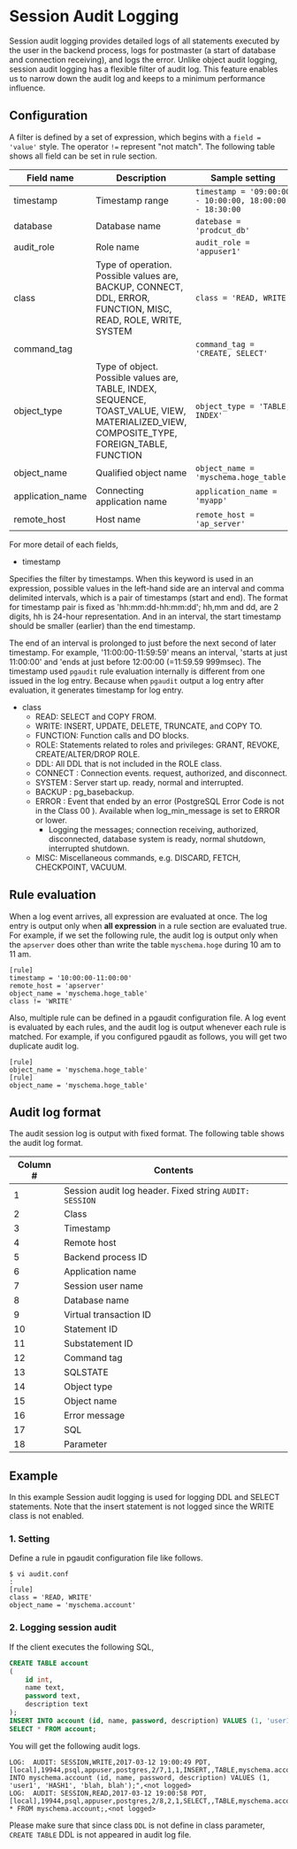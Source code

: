 # Session Audit Logging
Session audit logging provides detailed logs of all statements executed by the user in the backend process, logs for postmaster (a start of database and connection receiving), and logs the error. Unlike object audit logging, session audit logging has a flexible filter of audit log. This feature enables us to narrow down the audit log and keeps to a minimum performance influence.

## Configuration
A filter is defined by a set of expression, which begins with a `field = 'value'` style. The operator `!=` represent "not match". The following table shows all field can be set in rule section.

|Field name|Description|Sample setting|
|----------|-----------|---------------|
|timestamp|Timestamp range|`timestamp = '09:00:00 - 10:00:00, 18:00:00 - 18:30:00`|
|database|Database name|`datebase = 'prodcut_db'`|
|audit_role|Role name| `audit_role = 'appuser1'`|
|class|Type of operation. Possible values are, <br> BACKUP, CONNECT, DDL, ERROR, FUNCTION, MISC, READ, ROLE, WRITE, SYSTEM|`class = 'READ, WRITE'`|
|command_tag||`command_tag = 'CREATE, SELECT'`|
|object_type|Type of object. Possible values are,<br> TABLE, INDEX, SEQUENCE, TOAST_VALUE, VIEW, MATERIALIZED_VIEW, COMPOSITE_TYPE, FOREIGN_TABLE, FUNCTION|`object_type = 'TABLE, INDEX'`|
|object_name|Qualified object name|`object_name = 'myschema.hoge_table'`|
|application_name|Connecting application name|`application_name = 'myapp'`|
|remote_host|Host name|`remote_host = 'ap_server'`|

For more detail of each fields,

* timestamp

Specifies the filter by timestamps. When this keyword is used in an expression, possible values in the left-hand side are an interval and comma delimited intervals, which is a pair of timestamps (start and end). The format for timestamp pair is fixed as 'hh:mm:dd-hh:mm:dd';
 hh,mm and dd, are 2 digits, hh is 24-hour representation. And in an interval, the start timestamp should be smaller (earlier) than the end timestamp.

The end of an interval is prolonged to just before the next second of later timestamp. For example, '11:00:00-11:59:59' means an interval, 'starts at just 11:00:00' and 'ends at just before 12:00:00 (=11:59.59 999msec).
The timestamp used `pgaudit` rule evaluation internally is different from one issued in the log entry. Because when `pgaudit` output a log entry after evaluation, it generates timestamp for log entry.

* class
  * READ: SELECT and COPY FROM.
  * WRITE: INSERT, UPDATE, DELETE, TRUNCATE, and COPY TO.
  * FUNCTION: Function calls and DO blocks.
  * ROLE: Statements related to roles and privileges: GRANT, REVOKE, CREATE/ALTER/DROP ROLE.
  * DDL: All DDL that is not included in the ROLE class.
  * CONNECT : Connection events. request, authorized, and disconnect.
  * SYSTEM : Server start up. ready, normal and interrupted.
  * BACKUP : pg_basebackup.
  * ERROR : Event that ended by an error (PostgreSQL Error Code is not in the Class 00 ). Available when log_min_message is set to ERROR or lower.
      *  Logging the messages; connection receiving, authorized, disconnected, database system is ready, normal shutdown, interrupted shutdown.
  * MISC: Miscellaneous commands, e.g. DISCARD, FETCH, CHECKPOINT, VACUUM.

## Rule evaluation
When a log event arrives, all expression are evaluated at once. The log entry is output only when **all expression** in a rule section are evaluated true. For example, if we set the following rule, the audit log is output only when the `apserver` does other than write the table `myschema.hoge` during 10 am to 11 am.
```
[rule]
timestamp = '10:00:00-11:00:00'
remote_host = 'apserver'
object_name = 'myschema.hoge_table'
class != 'WRITE'
```

Also, multiple rule can be defined in a pgaudit configuration file. A log event is evaluated by each rules, and the audit log is output whenever each rule is matched. For example, if you configured pgaudit as follows, you will get two duplicate audit log.
```
[rule]
object_name = 'myschema.hoge_table'
[rule]
object_name = 'myschema.hoge_table'
```

## Audit log format
The audit session log is output with fixed format. The following table shows the audit log format.

|Column #|Contents|
|----|--------|
|1|Session audit log header. Fixed string `AUDIT: SESSION`|
|2|Class|
|3|Timestamp|
|4|Remote host|
|5|Backend process ID|
|6|Application name|
|7|Session user name|
|8|Database name|
|9|Virtual transaction ID|
|10|Statement ID|
|11|Substatement ID|
|12|Command tag|
|13|SQLSTATE|
|14|Object type|
|15|Object name|
|16|Error message|
|17|SQL|
|18|Parameter|

## Example

In this example Session audit logging is used for logging DDL and SELECT statements. Note that the insert statement is not logged since the WRITE class is not enabled.

### 1. Setting
Define a rule in pgaudit configuration file like follows.

```
$ vi audit.conf
:
[rule]
class = 'READ, WRITE'
object_name = 'myschema.account'
```

### 2. Logging session audit

If the client executes the following SQL,
```sql
CREATE TABLE account
(
    id int,
    name text,
    password text,
    description text
);
INSERT INTO account (id, name, password, description) VALUES (1, 'user1', 'HASH1', 'blah, blah');
SELECT * FROM account;
```

You will get the following audit logs.

```
LOG:  AUDIT: SESSION,WRITE,2017-03-12 19:00:49 PDT,[local],19944,psql,appuser,postgres,2/7,1,1,INSERT,,TABLE,myschema.account,,"INSERT INTO myschema.account (id, name, password, description) VALUES (1, 'user1', 'HASH1', 'blah, blah');",<not logged>
LOG:  AUDIT: SESSION,READ,2017-03-12 19:00:58 PDT,[local],19944,psql,appuser,postgres,2/8,2,1,SELECT,,TABLE,myschema.account,,SELECT * FROM myschema.account;,<not logged>
```

Please make sure that since class `DDL` is not define in class parameter, `CREATE TABLE` DDL is not appeared in audit log file.
